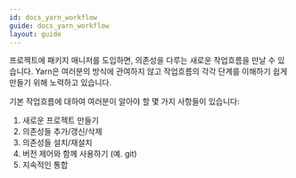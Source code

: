 ```yaml
---
id: docs_yarn_workflow
guide: docs_yarn_workflow
layout: guide
---
```


프로젝트에 패키지 매니저를 도입하면, 의존성을 다루는 새로운 작업흐름을 만날 수 있습니다.
Yarn은 여러분의 방식에 관여하지 않고 작업흐름의 각각 단계를 이해하기 쉽게 만들기 위해 노력하고 있습니다.

기본 작업흐름에 대하여 여러분이 알아야 할 몇 가지 사항들이 있습니다:

  1. 새로운 프로젝트 만들기
  2. 의존성들 추가/갱신/삭제
  3. 의존성들 설치/재설치
  4. 버전 제어와 함께 사용하기 (예. git)
  5. 지속적인 통합

